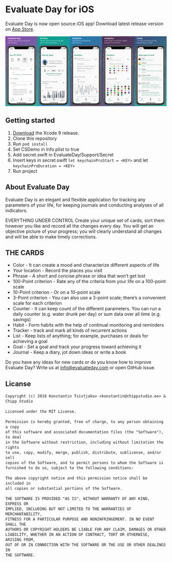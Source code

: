 # Evaluate Day for iOS

Evaluate Day is now open source iOS app! Download latest release version on [App Store](https://itunes.apple.com/app/apple-store/id1319180010?pt=117725108&ct=GitHub&mt=8).

![Evaluate Day for iOS](GitHub/screenshots.png)

## Getting started

1. [Download](https://developer.apple.com/xcode/download/) the Xcode 9 release.
2. Clone this repository
3. Run `pod install`
4. Set CSDemo in Info.plist to true
5. Add secret.swift in EvaluateDay/Support/Secret
6. Insert keys in secret.swift `let keychainProStart = <KEY>` and let `keychainProDuration = <KEY>`
7. Run project

## About Evaluate Day

Evaluate Day is an elegant and flexible application for tracking any parameters of your life, for keeping journals and conducting analyses of all indicators.

EVERYTHING UNDER CONTROL
Create your unique set of cards, sort them however you like and record all the changes every day. You will get an objective picture of your progress; you will clearly understand all changes and will be able to make timely corrections.

## THE CARDS
- Color - It can create a mood and characterize different aspects of life
- Your location - Record the places you visit
- Phrase - A short and concise phrase or idea that won’t get lost
- 100-Point criterion - Rate any of the criteria from your life on a 100-point scale
- 10-Point criterion - Or on a 10-point scale
- 3-Point criterion - You can also use a 3-point scale; there’s a convenient scale for each criterion
- Counter - It can keep count of the different parameters. You can run a daily counter (e.g. water drunk per day) or sum data over all time (e.g. savings)
- Habit - Form habits with the help of continual monitoring and reminders
- Tracker - track and mark all kinds of recurrent actions
- List - Keep lists of anything; for example, purchases or deals for achieving a goal
- Goal - Set a goal and track your progress toward achieving it
- Journal - Keep a diary, jot down ideas or write a book

Do you have any ideas for new cards or do you know how to improve Evaluate Day? Write us at info@evaluateday.com or open GitHub issue.

## Licanse

```
Copyright (c) 2018 Konstantin Tsistjakov <konstantin@chippstudio.ee> & Chipp Studio

Licensed under the MIT License.

Permission is hereby granted, free of charge, to any person obtaining a copy
of this software and associated documentation files (the "Software"), to deal
in the Software without restriction, including without limitation the rights
to use, copy, modify, merge, publish, distribute, sublicense, and/or sell
copies of the Software, and to permit persons to whom the Software is
furnished to do so, subject to the following conditions:

The above copyright notice and this permission notice shall be included in
all copies or substantial portions of the Software.

THE SOFTWARE IS PROVIDED "AS IS", WITHOUT WARRANTY OF ANY KIND, EXPRESS OR
IMPLIED, INCLUDING BUT NOT LIMITED TO THE WARRANTIES OF MERCHANTABILITY,
FITNESS FOR A PARTICULAR PURPOSE AND NONINFRINGEMENT. IN NO EVENT SHALL THE
AUTHORS OR COPYRIGHT HOLDERS BE LIABLE FOR ANY CLAIM, DAMAGES OR OTHER
LIABILITY, WHETHER IN AN ACTION OF CONTRACT, TORT OR OTHERWISE, ARISING FROM,
OUT OF OR IN CONNECTION WITH THE SOFTWARE OR THE USE OR OTHER DEALINGS IN
THE SOFTWARE.
```



